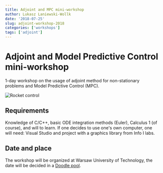 ```yaml
---
title: Adjoint and MPC mini-workshop
author: Lukasz Laniewski-Wollk
date: '2018-07-25'
slug: adjoint-workshop-2018
categories: ['workshops']
tags: ['adjoint']
---
```


# Adjoint and Model Predictive Control mini-workshop

1-day workshop on the usage of adjoint method for non-stationary problems and Model Predictive Control (MPC).

![Rocket control](/images/rakieta1.gif)

## Requirements

Knowledge of C/C++, basic ODE integration methods (Euler), Calculus 1 (of course), and will to learn. If one decides to use one's own computer, one will need: Visual Studio and project with a graphics library from Info I labs.

## Date and place

The workshop will be organized at Warsaw University of Technology, the date will be decided in a [Doodle pool](https://doodle.com/poll/7hbpbsp2r6prkkz2).
